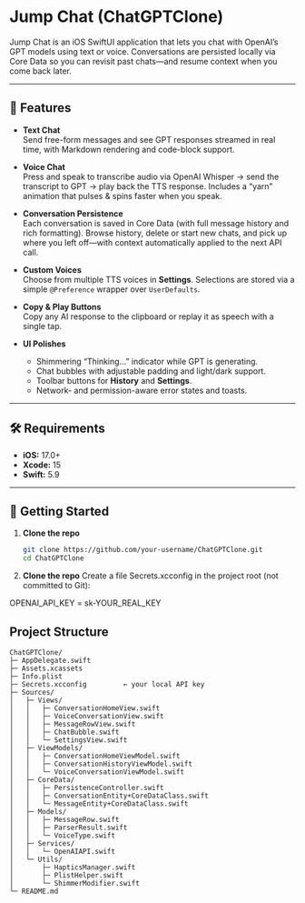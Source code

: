 # Jump Chat (ChatGPTClone)

Jump Chat is an iOS SwiftUI application that lets you chat with OpenAI’s GPT models using text or voice. Conversations are persisted locally via Core Data so you can revisit past chats—and resume context when you come back later.

---

## 🎯 Features

- **Text Chat**  
  Send free-form messages and see GPT responses streamed in real time, with Markdown rendering and code-block support.

- **Voice Chat**  
  Press and speak to transcribe audio via OpenAI Whisper → send the transcript to GPT → play back the TTS response. Includes a “yarn” animation that pulses & spins faster when you speak.

- **Conversation Persistence**  
  Each conversation is saved in Core Data (with full message history and rich formatting). Browse history, delete or start new chats, and pick up where you left off—with context automatically applied to the next API call.

- **Custom Voices**  
  Choose from multiple TTS voices in **Settings**. Selections are stored via a simple `@Preference` wrapper over `UserDefaults`.

- **Copy & Play Buttons**  
  Copy any AI response to the clipboard or replay it as speech with a single tap.

- **UI Polishes**  
  - Shimmering “Thinking…” indicator while GPT is generating.  
  - Chat bubbles with adjustable padding and light/dark support.  
  - Toolbar buttons for **History** and **Settings**.  
  - Network- and permission-aware error states and toasts.

---

## 🛠 Requirements

- **iOS:** 17.0+  
- **Xcode:** 15  
- **Swift:** 5.9  

---

## 🚀 Getting Started

1. **Clone the repo**  
   ```bash
   git clone https://github.com/your-username/ChatGPTClone.git
   cd ChatGPTClone

2. **Clone the repo**
Create a file Secrets.xcconfig in the project root (not committed to Git):

OPENAI_API_KEY = sk-YOUR_REAL_KEY

## Project Structure

```text
ChatGPTClone/
├─ AppDelegate.swift
├─ Assets.xcassets
├─ Info.plist
├─ Secrets.xcconfig         ← your local API key
├─ Sources/
│   ├─ Views/
│   │   ├─ ConversationHomeView.swift
│   │   ├─ VoiceConversationView.swift
│   │   ├─ MessageRowView.swift
│   │   ├─ ChatBubble.swift
│   │   └─ SettingsView.swift
│   ├─ ViewModels/
│   │   ├─ ConversationHomeViewModel.swift
│   │   ├─ ConversationHistoryViewModel.swift
│   │   └─ VoiceConversationViewModel.swift
│   ├─ CoreData/
│   │   ├─ PersistenceController.swift
│   │   ├─ ConversationEntity+CoreDataClass.swift
│   │   └─ MessageEntity+CoreDataClass.swift
│   ├─ Models/
│   │   ├─ MessageRow.swift
│   │   ├─ ParserResult.swift
│   │   └─ VoiceType.swift
│   ├─ Services/
│   │   └─ OpenAIAPI.swift
│   └─ Utils/
│       ├─ HapticsManager.swift
│       ├─ PlistHelper.swift
│       └─ ShimmerModifier.swift
└─ README.md
